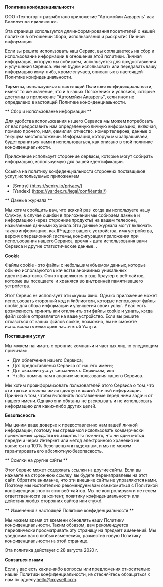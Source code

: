 **Политика конфиденциальности**

ООО «Техноторг» разработало приложение "Автомойки Акварель" как Бесплатное приложение.

Эта страница используется для информирования посетителей о нашей политике в отношении сбора, использования и раскрытия Личной информации.

Если вы решите использовать наш Сервис, вы соглашаетесь на сбор и использование информации в отношении этой политики. Личная информация, которую мы собираем, используется для предоставления и улучшения Сервиса. Мы не будем использовать или передавать вашу информацию кому-либо, кроме случаев, описанных в настоящей Политике конфиденциальности.

Термины, используемые в настоящей Политике конфиденциальности, имеют то же значение, что и в наших Положениях и условиях, которые доступны в приложение "Автомойки Акварель", если иное не определено в настоящей Политике конфиденциальности.

** Сбор и использование информации **

Для удобства использования нашего Сервиса мы можем потребовать от вас предоставить нам определенную личную информацию, включая, помимо прочего, имя, фамилия, отчество, номер телефона, данные о текущем местоположении. Информация, которую мы запрашиваем, будет храниться нами и использоваться, как описано в этой политике конфиденциальности.

Приложение использует сторонние сервисы, которые могут собирать информацию, используемую для вашей идентификации.

Ссылка на политику конфиденциальности сторонних поставщиков услуг, используемых приложением

* [Sentry] (https://sentry.io/privacy/)
* [Yandex] (https://yandex.ru/legal/confidential/)

** Данные журнала **

Мы хотим сообщить вам, что всякий раз, когда вы используете нашу Службу, в случае ошибки в приложении мы собираем данные и информацию (через сторонние продукты) на вашем телефоне, называемые данными журнала. Эти данные журнала могут включать такую ​​информацию, как IP-адрес вашего устройства, имя устройства, версия операционной системы, конфигурация приложения при использовании нашего Сервиса, время и дата использования вами Сервиса и другие статистические данные. .

**Cookie**

Файлы cookie - это файлы с небольшим объемом данных, которые обычно используются в качестве анонимных уникальных идентификаторов. Они отправляются в ваш браузер с веб-сайтов, которые вы посещаете, и хранятся во внутренней памяти вашего устройства.

Этот Сервис не использует эти «куки» явно. Однако приложение может использовать сторонний код и библиотеки, которые используют файлы cookie для сбора информации и улучшения своих услуг. У вас есть возможность принять или отклонить эти файлы cookie и узнать, когда файл cookie отправляется на ваше устройство. Если вы решите отказаться от наших файлов cookie, возможно, вы не сможете использовать некоторые части этой Услуги.

**Поставщики услуг**

Мы можем нанимать сторонние компании и частных лиц по следующим причинам:

* Для облегчения нашего Сервиса;
* Для предоставления Сервиса от нашего имени;
* Для оказания услуг, связанных с Сервисом; или
* Чтобы помочь нам в анализе использования нашего Сервиса.

Мы хотим проинформировать пользователей этого Сервиса о том, что эти третьи стороны имеют доступ к вашей Личной информации. Причина в том, чтобы выполнять поставленные перед ними задачи от нашего имени. Однако они обязаны не раскрывать и не использовать информацию для каких-либо других целей.

**Безопасность**

Мы ценим ваше доверие к предоставлению нам вашей личной информации, поэтому мы стремимся использовать коммерчески приемлемые средства ее защиты. Но помните, что ни один метод передачи через Интернет или метод электронного хранения не является на 100% безопасным и надежным, и мы не можем гарантировать его абсолютную безопасность.

** Ссылки на другие сайты **

Этот Сервис может содержать ссылки на другие сайты. Если вы нажмете на стороннюю ссылку, вы будете перенаправлены на этот сайт. Обратите внимание, что эти внешние сайты не управляются нами. Поэтому мы настоятельно рекомендуем вам ознакомиться с Политикой конфиденциальности этих веб-сайтов. Мы не контролируем и не несем ответственности за контент, политику конфиденциальности или действия любых сторонних сайтов или служб.

** Изменения в настоящей Политике конфиденциальности **

Мы можем время от времени обновлять нашу Политику конфиденциальности. Таким образом, вам рекомендуется периодически просматривать эту страницу на предмет изменений. Мы уведомим вас о любых изменениях, разместив новую Политику конфиденциальности на этой странице.

Эта политика действует с 28 августа 2020 г.

**Связаться с нами**

Если у вас есть какие-либо вопросы или предложения относительно нашей Политики конфиденциальности, не стесняйтесь обращаться к нам по адресу hello@moyself.com.
